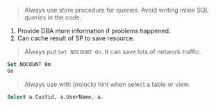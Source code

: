 > Always use store procedure for queries. Avoid writing inline SQL queries in the code.

1.  Provide DBA more information if problems happened.
2. Can cache result of SP to save resource.

> Always put `Set NOCOUNT On`. It can save lots of network traffic.

```SQL
Set NOCOUNT On
Go
```

>Always use with (nolock) hint when select a table or view.

```SQL
Select a.Custid, a.UserName, a.
```